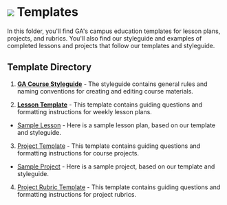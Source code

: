# ![](https://ga-dash.s3.amazonaws.com/production/assets/logo-9f88ae6c9c3871690e33280fcf557f33.png) Templates

In this folder, you'll find GA's campus education templates for lesson plans, projects, and rubrics. You'll also find our styleguide and examples of completed lessons and projects that follow our templates and styleguide.

## Template Directory

1. [**GA Course Styleguide**](./templates/styleguide.md) - The styleguide contains general rules and naming conventions for creating and editing course materials.

2. [**Lesson Template**](./template-lesson-readme.md) - This template contains guiding questions and formatting instructions for weekly lesson plans.
  - [Sample Lesson](./example-lesson/) - Here is a sample lesson plan, based on our template and styleguide.

3. [Project Template](./template-project-readme.md) - This template contains guiding questions and formatting instructions for course projects.
  - [Sample Project](./example-project/) -  Here is a sample project, based on our template and styleguide.

4. [Project Rubric Template](./template-rubric-readme.md) - This template contains guiding questions and formatting instructions for project rubrics.









